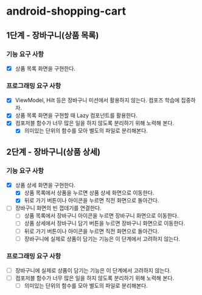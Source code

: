 # android-shopping-cart

## 1단계 - 장바구니(상품 목록)

### 기능 요구 사항

- [x] 상품 목록 화면을 구현한다.

### 프로그래밍 요구 사항

- [x] ViewModel, Hilt 등은 장바구니 미션에서 활용하지 않는다. 컴포즈 학습에 집중하자.
- [x] 상품 목록 화면을 구현할 때 Lazy 컴포넌트를 활용한다.
- [x] 컴포저블 함수가 너무 많은 일을 하지 않도록 분리하기 위해 노력해 본다.
    - [x] 의미있는 단위의 함수를 모아 별도의 파일로 분리해본다.

## 2단계 - 장바구니(상품 상세)

### 기능 요구 사항

- [x] 상품 상세 화면을 구현한다.
    - [x] 상품 목록에서 상품을 누르면 상품 상세 화면으로 이동한다.
    - [x] 뒤로 가기 버튼이나 아이콘을 누르면 직전 화면으로 돌아간다.
- [ ] 장바구니 화면의 빈 껍데기를 연결한다.
    - [ ] 상품 목록에서 장바구니 아이콘을 누르면 장바구니 화면으로 이동한다.
    - [ ] 상품 상세에서 장바구니 담기 버튼을 누르면 장바구니 화면으로 이동한다.
    - [ ] 뒤로 가기 버튼이나 아이콘을 누르면 직전 화면으로 돌아간다.
    - [ ] 장바구니에 실제로 상품이 담기는 기능은 이 단계에서 고려하지 않는다.

### 프로그래밍 요구 사항

- [ ] 장바구니에 실제로 상품이 담기는 기능은 이 단계에서 고려하지 않는다.
- [ ] 컴포저블 함수가 너무 많은 일을 하지 않도록 분리하기 위해 노력해 본다.
    - [ ] 의미있는 단위의 함수를 모아 별도의 파일로 분리해본다.